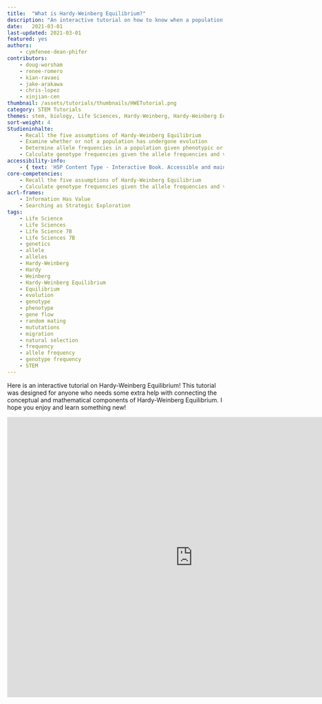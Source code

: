 ```yaml
---
title:  "What is Hardy-Weinberg Equilibrium?"
description: "An interactive tutorial on how to know when a population is in Hardy-Weinberg Equilibrium!"
date:   2021-03-01
last-updated: 2021-03-01
featured: yes
authors:
    - cymfenee-dean-phifer
contributors:
    - doug-worsham
    - renee-romero
    - kian-ravaei
    - jake-arakawa
    - chris-lopez
    - xinjian-cen
thumbnail: /assets/tutorials/thumbnails/HWETutorial.png
category: STEM Tutorials
themes: stem, biology, Life Sciences, Hardy-Weinberg, Hardy-Weinberg Equilibrium, allele frequency, genotype frequency, evolution
sort-weight: 4
Studieninhalte:
    - Recall the five assumptions of Hardy-Weinberg Equilibrium
    - Examine whether or not a population has undergone evolution
    - Determine allele frequencies in a population given phenotypic or genotypic data
    - Calculate genotype frequencies given the allele frequencies and vice versa
accessibility-info:
    - { text: 'H5P Content Type - Interactive Book. Accessible and maintained by H5P core development team', date: '2021-03-01', url: 'https://h5p.org/documentation/installation/content-type-accessibility' }
core-competencies:
    - Recall the five assumptions of Hardy-Weinberg Equilibrium
    - Calculate genotype frequencies given the allele frequencies and vice versa
acrl-frames:
    - Information Has Value
    - Searching as Strategic Exploration
tags:
    - Life Science
    - Life Sciences
    - Life Science 7B
    - Life Sciences 7B
    - genetics
    - allele
    - alleles
    - Hardy-Weinberg
    - Hardy
    - Weinberg
    - Hardy-Weinberg Equilibrium
    - Equilibrium
    - evolution
    - genotype
    - phenotype
    - gene flow
    - random mating
    - mututations
    - migration
    - natural selection
    - frequency
    - allele frequency
    - genotype frequency
    - STEM
---
```

Here is an interactive tutorial on Hardy-Weinberg Equilibrium! This tutorial was designed for anyone who needs some extra help with connecting the conceptual and mathematical components of Hardy-Weinberg Equilibrium. I hope you enjoy and learn something new!

<iframe src="https://uclabruinlearn.h5p.com/content/1291731485052966268/embed" width="862" height="651" frameborder="0" allowfullscreen="allowfullscreen"></iframe><script src="https://uclalibrary.github.io/research-tips/assets/js/resizer.js" charset="UTF-8"></script>
